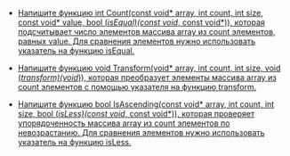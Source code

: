 + [Напишите функцию int Count(const void* array, int count, int size, const void* value, bool (*isEqual)(const void*, const void*)), которая подсчитывает число элементов массива array из count элементов, равных value. Для сравнения элементов нужно использовать указатель на функцию isEqual.](https://github.com/ptrvsrg/NSU_homework_C/tree/master/%D0%97%D0%B0%D0%B4%D0%B0%D1%87%D0%B8%20%D1%81%20void/%D0%9A%D0%BE%D0%BB%D0%B8%D1%87%D0%B5%D1%81%D1%82%D0%B2%D0%BE%20%D1%8D%D0%BB%D0%B5%D0%BC%D0%B5%D0%BD%D1%82%D0%BE%D0%B2%20%D0%BC%D0%B0%D1%81%D1%81%D0%B8%D0%B2%D0%B0%20%D1%80%D0%B0%D0%B2%D0%BD%D1%8B%D1%85%20value)

+ [Напишите функцию void Transform(void* array, int count, int size, void (*transform)(void*)), которая преобразует элементы массива array из count элементов с помощью указателя на функцию transform.](https://github.com/ptrvsrg/NSU_homework_C/tree/master/%D0%97%D0%B0%D0%B4%D0%B0%D1%87%D0%B8%20%D1%81%20void/%D0%9F%D1%80%D0%B5%D0%BE%D0%B1%D1%80%D0%B0%D0%B7%D0%BE%D0%B2%D0%B0%D0%BD%D0%B8%D0%B5%20%D1%8D%D0%BB%D0%B5%D0%BC%D0%B5%D0%BD%D1%82%D0%BE%D0%B2%20%D0%BC%D0%B0%D1%81%D1%81%D0%B8%D0%B2%D0%B0)

+ [Напишите функцию bool IsAscending(const void* array, int count, int size, bool (*isLess)(const void*, const void*)), которая проверяет упорядоченность массива array из count элементов по невозрастанию. Для сравнения элементов нужно использовать указатель на функцию isLess.](https://github.com/ptrvsrg/NSU_homework_C/tree/master/%D0%97%D0%B0%D0%B4%D0%B0%D1%87%D0%B8%20%D1%81%20void/%D0%9F%D1%80%D0%BE%D0%B2%D0%B5%D1%80%D0%BA%D0%B0%20%D1%83%D0%BF%D0%BE%D1%80%D1%8F%D0%B4%D0%BE%D1%87%D0%B5%D0%BD%D0%BD%D0%BE%D1%81%D1%82%D0%B8%20%D0%BC%D0%B0%D1%81%D1%81%D0%B8%D0%B2%D0%B0)